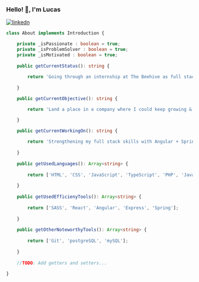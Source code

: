 ### Hello! 👋, I'm Lucas

<a href="https://www.linkedin.com/in/lucas-stocker-500150238/">
 <img align="center" alt="linkedn"  src="https://img.shields.io/badge/LinkedIn-0077B5?style=for-the-badge&logo=linkedin&logoColor=white" />
</a>

```ts
class About implements Introduction {

    private _isPassionate : boolean = true;
    private _isProblemSolver : boolean = true;
    private _isMotivated : boolean = true;
    
    public getCurrentStatus(): string {
    
        return 'Going through an internship at The Beehive as full stack developer';
    
    }

    public getCurrentObjective(): string {

        return 'Land a place in a company where I could keep growing & learning!'

    }

    public getCurrentWorkingOn(): string {
    
        return 'Strengthening my full stack skills with Angular + Spring Boot!';
      
    } 
      
    public getUsedLanguages(): Array<string> {
    
        return ['HTML', 'CSS', 'JavaScript', 'TypeScript', 'PHP', 'Java'];
    
    }
      
    public getUsedEfficienyTools(): Array<string> {
    
        return ['SASS', 'React', 'Angular', 'Express', 'Spring'];
    
    }
      
    public getOtherNoteworthyTools(): Array<string> {
    
        return ['Git', 'postgreSQL', 'mySQL'];
      
    }  
    
    //TODO: Add getters and setters...
    
}
```

